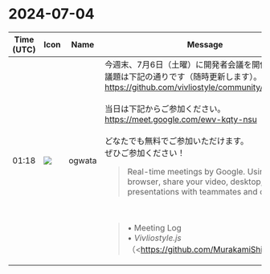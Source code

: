 # 2024-07-04

|Time (UTC)|Icon|Name|Message|
|---|---|---|---|
|01:18|![](https://avatars.slack-edge.com/2019-11-22/845042642576_070441337abaca9fb7b3_72.png)|ogwata|今週末、7月6日（土曜）に開発者会議を開催します。<br>議題は下記の通りです（随時更新します）。<br><https://github.com/vivliostyle/community/issues/128><br><br>当日は下記からご参加ください。<br> <https://meet.google.com/ewv-kqty-nsu><br><br>どなたでも無料でご参加いただけます。<br>ぜひご参加ください！<br><blockquote>Real-time meetings by Google. Using your browser, share your video, desktop, and presentations with teammates and customers.</blockquote><br><blockquote>• Meeting Log<br>• *Vivliostyle.js*（<https://github.com/MurakamiShinyu|@MurakamiShinyu>）<br>    <br>    • <https://github.com/vivliostyle/vivliostyle.js/compare/v2.30.0...v2.30.1|2.30.1> (2024-06-14)<br>• *Vivliostyle CLI*（<https://github.com/spring-raining|@spring-raining> , <https://github.com/MurakamiShinyu|@MurakamiShinyu>）<br>    <br>    • <https://github.com/vivliostyle/vivliostyle-cli/compare/v8.12.0...v8.12.1|8.12.1> (2024-06-14)<br>• <http://gihyo.jp|gihyo.jp> Web連載について（<https://github.com/U-1F992|@U-1F992>）<br>    <br>    • 書籍特有のアレコレをCSS組版で作ってみる（村上真雄・小形克宏）<br>    • Vivliostyleで学会論文を書く（yamahige）<br>    • DTPあるあるのCSS組版的解決法（macneko、Yusuke S.）<br>• その他<br><br>*Members*<br><br>• <https://github.com/MurakamiShinyu|@MurakamiShinyu><br>• <https://github.com/ogwata|@ogwata><br>• <https://github.com/spring-raining|@spring-raining><br>• <https://github.com/yamasy1549|@yamasy1549><br>• <https://github.com/UskeS|@UskeS><br>• <https://github.com/lwohtsu|@lwohtsu><br>• <https://github.com/macneko-ayu|@macneko-ayu><br>• <https://github.com/U-1F992|@U-1F992><br>• <https://github.com/akabekobeko|@akabekobeko> (Scribe)</blockquote>|
